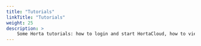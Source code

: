```yaml
---
title: "Tutorials"
linkTitle: "Tutorials"
weight: 25
description: >
    Some Horta tutorials: how to login and start HortaCloud, how to view images, and how to trace neurons
---
```


